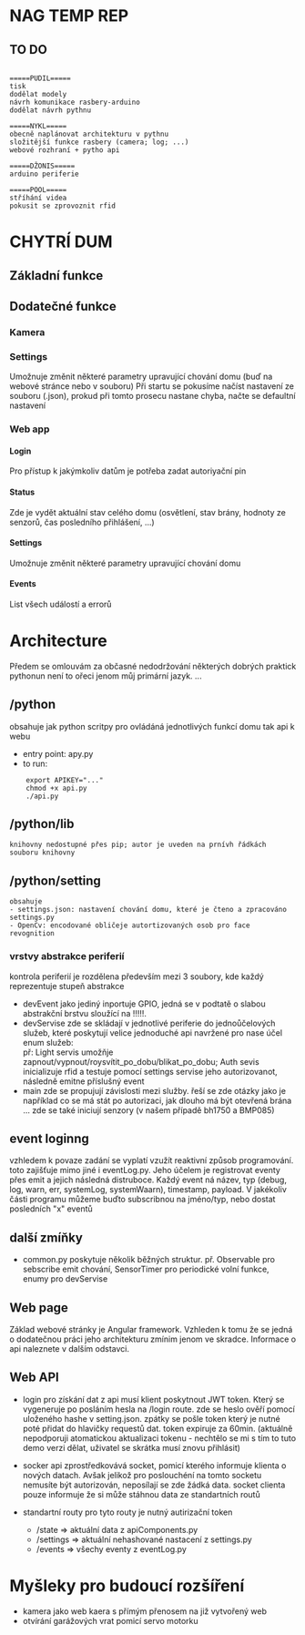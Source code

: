 # NAG TEMP REP
## TO DO
```

=====PUDIL=====
tisk
dodělat modely
návrh komunikace rasbery-arduino
dodělat návrh pythnu

=====NYKL=====
obecně naplánovat architekturu v pythnu
složitější funkce rasbery (camera; log; ...)
webové rozhraní + pytho api

=====DŽONIS=====
arduino periferie

=====POOL=====
stříhání videa
pokusit se zprovoznit rfid

```

# CHYTRÍ DUM

## Základní funkce

## Dodatečné funkce

### Kamera

### Settings
Umožnuje změnit některé parametry upravující chování domu (buď na webové stránce nebo v souboru)
Při startu se pokusíme načíst nastavení ze souboru (.json), prokud při tomto prosecu nastane chyba, načte se defaultní nastavení

### Web app

#### Login
Pro přístup k jakýmkoliv datům je potřeba zadat autoriyační pin
#### Status
Zde je vydět aktuální stav celého domu (osvětlení, stav brány, hodnoty ze senzorů, čas posledního přihlášení, ...)
#### Settings
Umožnuje změnit některé parametry upravující chování domu
#### Events
List všech událostí a errorů

# Architecture
Předem se omlouvám za občasné nedodržování některých dobrých praktick pythonun není to ořeci jenom můj primární jazyk. ...

## /python
obsahuje jak python scritpy pro ovládáná jednotlivých funkcí domu tak api k webu
- entry point: apy.py
- to run:
```
    export APIKEY="..."
    chmod +x api.py
    ./api.py
```

## /python/lib
    knihovny nedostupné přes pip; autor je uveden na prnívh řádkách souboru knihovny

## /python/setting
    obsahuje 
    - settings.json: nastavení chování domu, které je čteno a zpracováno settings.py
    - OpenCv: encodované obličeje autortizovaných osob pro face revognition 

### vrstvy abstrakce periferií
kontrola periferií je rozdělena především mezi 3 soubory, kde každý reprezentuje stupeň abstrakce
- devEvent
    jako jediný inportuje GPIO, jedná se v podtatě o slabou abstrakční brstvu sloužící na !!!!!.
- devServise
    zde se skládají v jednotlivé periferie do jednoůčelových služeb, které poskytují velice jednoduché api navržené pro nase účel <br>
    enum služeb:<br>
    př: Light servis umožňje zapnout/vypnout/roysvítit_po_dobu/blikat_po_dobu; Auth sevis inicializuje rfid a testuje pomocí settings servise jeho autorizovanot, následně emitne příslušný event
- main
    zde se propujují závislosti mezi služby. řeší se zde otázky jako je například co se má stát po autorizaci, jak dlouho má být otevřená brána ...
    zde se také iniciují senzory (v našem případě bh1750 a BMP085)

## event loginng
vzhledem k povaze zadání se vyplatí vzužít reaktivní způsob programování. toto zajišťuje mimo jiné i eventLog.py. Jeho účelem je registrovat eventy přes emit a jejich následná distruboce. Každý event ná název, typ (debug, log, warn, err, systemLog, systemWaarn), timestamp, payload. V jakékoliv části programu můžeme buďto subscribnou na jméno/typ, nebo dostat posledních "x" eventů

## další zmíňky
- common.py
    poskytuje několik běžných struktur. př. Observable pro sebscribe emit chování, SensorTimer pro periodické volní funkce, enumy pro devServise

## Web page
Základ webové stránky je Angular framework. Vzhleden k tomu že se jedná o dodatečnou práci jeho architekturu zmínim jenom ve skradce. Informace o api naleznete v dalším odstavci.


## Web API
- login
    pro získání dat z api musí klient poskytnout JWT token. Který se vygeneruje po posláním hesla na /login route. zde se heslo ověří pomocí uloženého hashe v setting.json. zpátky se pošle token který je nutné poté přidat do hlavičky requestů dat. token expiruje za 60min. (aktuálně nepodporuji atomatickou aktualizaci tokenu - nechtělo se mi s tím to tuto demo verzi dělat, uživatel se skrátka musí znovu přihlásit)

- socker
    api zprostředkovává socket, pomicí kterého informuje klienta o nových datach. Avšak jelikož pro poslouchéní na tomto socketu nemusíte být autorizován, neposílají se zde žádká data. socket clienta pouze informuje že si může stáhnou data ze standartních routů

- standartní routy
    pro tyto routy je nutný autirizační token
    - /state => aktuální data z apiComponents.py
    - /settings => aktuální nehashované nastacení z settings.py
    - /events => všechy eventy z eventLog.py
 

# Myšleky pro budoucí rozšíření
- kamera jako web kaera s přímým přenosem na již vytvořený web
- otvírání garážových vrat pomicí servo motorku